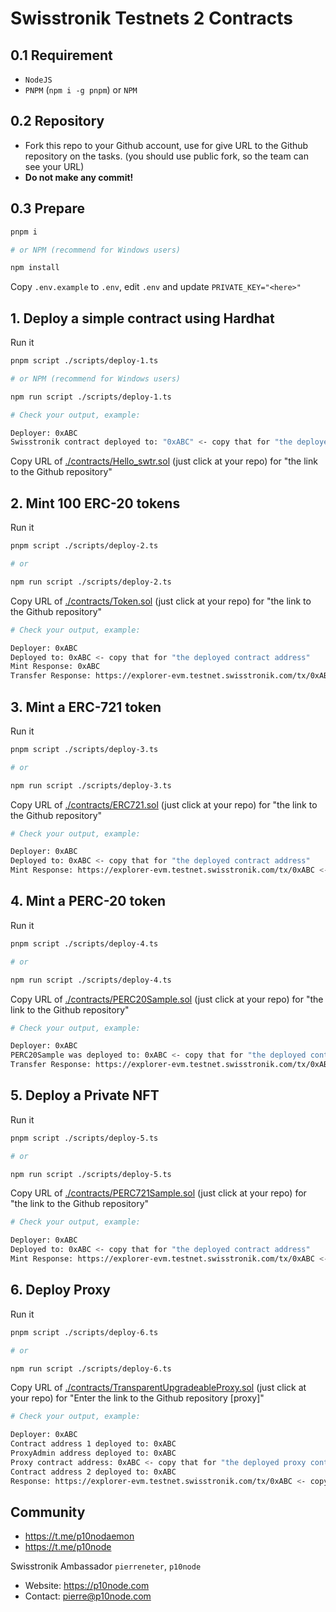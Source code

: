 # Swisstronik Testnets 2 Contracts

## 0.1 Requirement

- `NodeJS`
- `PNPM` (`npm i -g pnpm`) or `NPM`

## 0.2 Repository

- Fork this repo to your Github account, use for give URL to the Github repository on the tasks. (you should use public fork, so the team can see your URL)
- **Do not make any commit!**

## 0.3 Prepare

```bash
pnpm i

# or NPM (recommend for Windows users)

npm install
```

Copy `.env.example` to `.env`, edit `.env` and update `PRIVATE_KEY="<here>"`

## 1. Deploy a simple contract using Hardhat

Run it

```bash
pnpm script ./scripts/deploy-1.ts

# or NPM (recommend for Windows users)

npm run script ./scripts/deploy-1.ts
```

```bash
# Check your output, example:

Deployer: 0xABC
Swisstronik contract deployed to: "0xABC" <- copy that for "the deployed contract address"
```

Copy URL of [./contracts/Hello_swtr.sol](./contracts/Hello_swtr.sol) (just click at your repo) for "the link to the Github repository"

## 2. Mint 100 ERC-20 tokens

Run it

```bash
pnpm script ./scripts/deploy-2.ts

# or

npm run script ./scripts/deploy-2.ts
```

Copy URL of [./contracts/Token.sol](./contracts/Token.sol) (just click at your repo)  for "the link to the Github repository"

```bash
# Check your output, example:

Deployer: 0xABC
Deployed to: 0xABC <- copy that for "the deployed contract address"
Mint Response: 0xABC
Transfer Response: https://explorer-evm.testnet.swisstronik.com/tx/0xABC <- copy that for "the token transaction link"
```

## 3. Mint a ERC-721 token

Run it

```bash
pnpm script ./scripts/deploy-3.ts

# or

npm run script ./scripts/deploy-3.ts
```

Copy URL of [./contracts/ERC721.sol](./contracts/ERC721.sol) (just click at your repo) for "the link to the Github repository"

```bash
# Check your output, example:

Deployer: 0xABC
Deployed to: 0xABC <- copy that for "the deployed contract address"
Mint Response: https://explorer-evm.testnet.swisstronik.com/tx/0xABC <- copy that for URL
```

## 4. Mint a PERC-20 token

Run it

```bash
pnpm script ./scripts/deploy-4.ts

# or

npm run script ./scripts/deploy-4.ts
```

Copy URL of [./contracts/PERC20Sample.sol](./contracts/PERC20Sample.sol) (just click at your repo) for "the link to the Github repository"


```bash
# Check your output, example:

Deployer: 0xABC
PERC20Sample was deployed to: 0xABC <- copy that for "the deployed contract address"
Transfer Response: https://explorer-evm.testnet.swisstronik.com/tx/0xABC <- copy that for URL
```

## 5. Deploy a Private NFT

Run it

```bash
pnpm script ./scripts/deploy-5.ts

# or

npm run script ./scripts/deploy-5.ts
```

Copy URL of [./contracts/PERC721Sample.sol](./contracts/PERC721Sample.sol) (just click at your repo) for "the link to the Github repository"

```bash
# Check your output, example:

Deployer: 0xABC
Deployed to: 0xABC <- copy that for "the deployed contract address"
Mint Response: https://explorer-evm.testnet.swisstronik.com/tx/0xABC <- copy that for URL
```

## 6. Deploy Proxy

Run it

```bash
pnpm script ./scripts/deploy-6.ts

# or

npm run script ./scripts/deploy-6.ts
```

Copy URL of [./contracts/TransparentUpgradeableProxy.sol](./contracts/TransparentUpgradeableProxy.sol) (just click at your repo) for "Enter the link to the Github repository [proxy]"


```bash
# Check your output, example:

Deployer: 0xABC
Contract address 1 deployed to: 0xABC
ProxyAdmin address deployed to: 0xABC
Proxy contract address: 0xABC <- copy that for "the deployed proxy contract address"
Contract address 2 deployed to: 0xABC
Response: https://explorer-evm.testnet.swisstronik.com/tx/0xABC <- copy that for "the link to the contract implementation replacement transaction"
```

## Community

- https://t.me/p10nodaemon
- https://t.me/p10node

Swisstronik Ambassador `pierreneter`, `p10node`

- Website: https://p10node.com
- Contact: pierre@p10node.com

